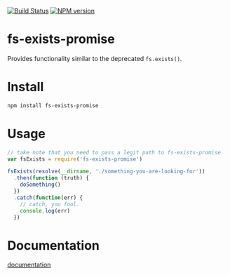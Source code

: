 [![Build Status](https://travis-ci.org/killtheliterate/fs-exists-promise.svg?branch=master)](https://travis-ci.org/killtheliterate/fs-exists-promise)
[![NPM version](https://img.shields.io/npm/v/fs-promise-exists.svg)](https://www.npmjs.com/package/fs-exists-promise)

# fs-exists-promise
Provides functionality similar to the deprecated `fs.exists()`. 
# Install

```sh
npm install fs-exists-promise
```

# Usage

```javascript
// take note that you need to pass a legit path to fs-exists-promise.
var fsExists = require('fs-exists-promise')

fsExists(resolve(__dirname, './something-you-are-looking-for'))
  .then(function (truth) {
    doSomething()
  })
  .catch(function(err) {
    // catch, you fool.
    console.log(err)
  })
```

# Documentation

[documentation](./docs)
